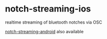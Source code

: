 # notch-streaming-ios
realtime streaming of bluetooth notches via OSC

[notch-streaming-android](https://github.com/katsully/relevant-motion/) also available
